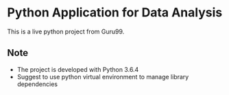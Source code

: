 # Python Application for Data Analysis
This is a live python project from Guru99. 

## Note
* The project is developed with Python 3.6.4
* Suggest to use python virtual environment to manage library dependencies 